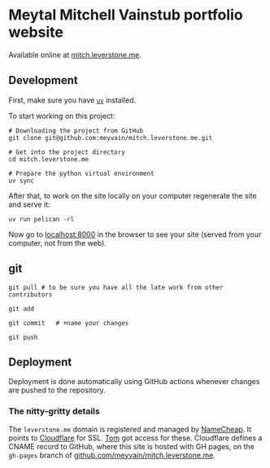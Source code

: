 # Meytal Mitchell Vainstub portfolio website

Available online at [mitch.leverstone.me](https://mitch.leverstone.me).

## Development

First, make sure you have [`uv`](https://docs.astral.sh/uv/) installed.

To start working on this project:

    # Downloading the project from GitHub
    git clone git@github.com:meyvain/mitch.leverstone.me.git

    # Get into the project directory
    cd mitch.leverstone.me

    # Prepare the python virtual environment
    uv sync

After that, to work on the site locally on your computer regenerate the site and serve it:

    uv run pelican -rl

Now go to [localhost:8000](http://localhost:8000) in the browser to see your site (served from your computer, not from the web).

## git

    git pull # to be sure you have all the late work from other contributors

    git add

    git commit   # +name your changes

    git push

## Deployment

Deployment is done automatically using GitHub actions whenever changes are pushed to the repository.

### The nitty-gritty details

The `leverstone.me` domain is registered and managed by [NameCheap](https://www.namecheap.com/).
It points to [Cloudflare](https://cloudflare.com/) for SSL. [Tom](https://github.com/nagasak45) got access for these. Cloudflare defines a CNAME record to GitHub, where this site is hosted with GH pages, on the `gh-pages` branch of [github.com/meyvain/mitch.leverstone.me](https://github.com/meyvain/mitch.leverstone.me).
